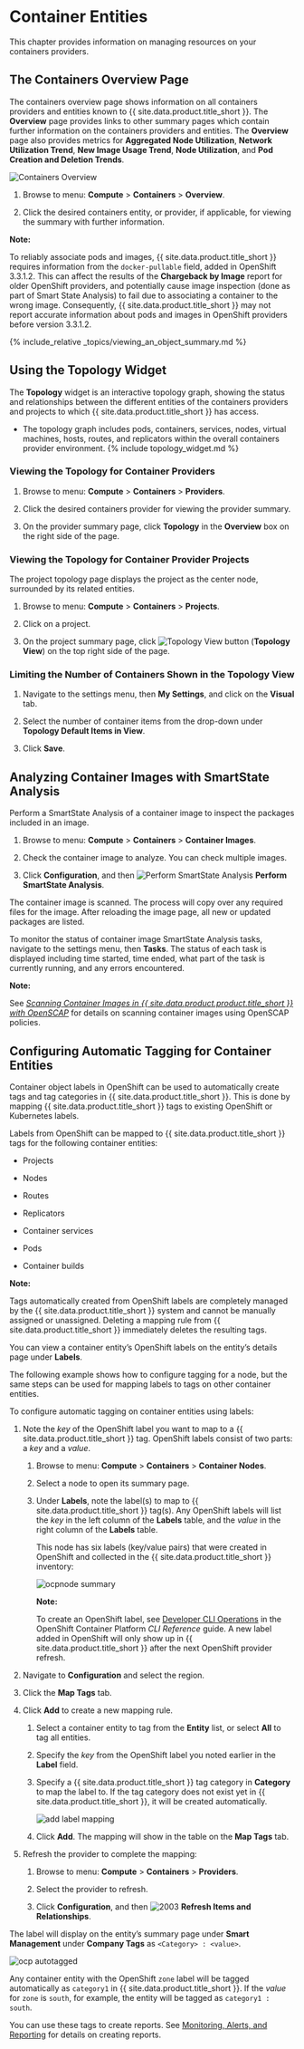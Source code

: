 # Container Entities

This chapter provides information on managing resources on your
containers providers.

## The Containers Overview Page

The containers overview page shows information on all containers
providers and entities known to {{ site.data.product.title_short }}. The **Overview**
page provides links to other summary pages which contain further
information on the containers providers and entities. The **Overview**
page also provides metrics for **Aggregated Node Utilization**,
**Network Utilization Trend**, **New Image Usage Trend**, **Node Utilization**, and **Pod Creation and Deletion Trends**.

![Containers Overview](../images/containers-overview.png)

1.  Browse to menu: **Compute** > **Containers** > **Overview**.

2.  Click the desired containers entity, or provider, if applicable, for viewing the summary with further information.

**Note:**

To reliably associate pods and images, {{ site.data.product.title_short }} requires
information from the `docker-pullable` field, added in OpenShift
3.3.1.2. This can affect the results of the **Chargeback by Image**
report for older OpenShift providers, and potentially cause image
inspection (done as part of Smart State Analysis) to fail due to
associating a container to the wrong image. Consequently,
{{ site.data.product.title_short }} may not report accurate information about pods
and images in OpenShift providers before version 3.3.1.2.

{% include_relative _topics/viewing_an_object_summary.md %}

## Using the Topology Widget

The **Topology** widget is an interactive topology graph, showing the
status and relationships between the different entities of the
containers providers and projects to which {{ site.data.product.title_short }} has access.

  - The topology graph includes pods, containers, services, nodes,
    virtual machines, hosts, routes, and replicators within the overall
    containers provider environment. {% include topology_widget.md %}

### Viewing the Topology for Container Providers

1.  Browse to menu: **Compute** > **Containers** > **Providers**.

2.  Click the desired containers provider for viewing the provider summary.

3.  On the provider summary page, click **Topology** in the **Overview**
    box on the right side of the page.

### Viewing the Topology for Container Provider Projects

The project topology page displays the project as the center node,
surrounded by its related entities.

1.  Browse to menu: **Compute** > **Containers** > **Projects**.

2.  Click on a project.

3.  On the project summary page, click ![Topology View
    button](../images/topologyviewbutton.png) (**Topology View**) on the
    top right side of the page.

### Limiting the Number of Containers Shown in the Topology View

1.  Navigate to the settings menu, then **My Settings**, and click on
    the **Visual** tab.

2.  Select the number of container items from the drop-down under
    **Topology Default Items in View**.

3.  Click **Save**.

## Analyzing Container Images with SmartState Analysis

Perform a SmartState Analysis of a container image to inspect the
packages included in an image.

1.  Browse to menu: **Compute** > **Containers** > **Container Images**.

2.  Check the container image to analyze. You can check multiple images.

3.  Click **Configuration**, and then ![Perform SmartState Analysis](../images/1942.png) **Perform SmartState Analysis**.

The container image is scanned. The process will copy over any required files for the image. After reloading the image page, all new or updated packages are listed.

To monitor the status of container image SmartState Analysis tasks, navigate to the settings menu, then **Tasks**. The status of each task is displayed including time started, time ended, what part of the task is currently running, and any errors encountered.

**Note:**

See [*Scanning Container Images in {{ site.data.product.product.title_short }} with OpenSCAP*](https://access.redhat.com/documentation/en-us/red_hat_cloudforms/4.7/html-single/scanning_container_images_in_cloudforms_with_openscap/)
for details on scanning container images using OpenSCAP policies.

## Configuring Automatic Tagging for Container Entities

Container object labels in OpenShift can be used to automatically create
tags and tag categories in {{ site.data.product.title_short }}. This is done by mapping
{{ site.data.product.title_short }} tags to existing OpenShift or Kubernetes labels.

Labels from OpenShift can be mapped to {{ site.data.product.title_short }} tags for the
following container entities:

  - Projects

  - Nodes

  - Routes

  - Replicators

  - Container services

  - Pods

  - Container builds

**Note:**

Tags automatically created from OpenShift labels are completely managed by the {{ site.data.product.title_short }} system and cannot be manually assigned or unassigned. Deleting a mapping rule from {{ site.data.product.title_short }} immediately deletes the resulting tags.

You can view a container entity’s OpenShift labels on the entity’s details page under **Labels**.

The following example shows how to configure tagging for a node, but the same steps can be used for mapping labels to tags on other container entities.

To configure automatic tagging on container entities using labels:

1.  Note the *key* of the OpenShift label you want to map to a {{ site.data.product.title_short }} tag. OpenShift labels consist of two parts: a *key* and a *value*.

    1.  Browse to menu: **Compute** > **Containers** > **Container Nodes**.

    2.  Select a node to open its summary page.

    3.  Under **Labels**, note the label(s) to map to {{ site.data.product.title_short }}
        tag(s). Any OpenShift labels will list the *key* in the left
        column of the **Labels** table, and the *value* in the right
        column of the **Labels** table.

        This node has six labels (key/value pairs) that were created in
        OpenShift and collected in the {{ site.data.product.title_short }} inventory:

        ![ocpnode summary](../images/ocpnode-summary.png)

        **Note:**

        To create an OpenShift label, see [Developer CLI Operations](https://docs.openshift.com/container-platform/4.7/cli_reference/openshift_cli/developer-cli-commands.html)
        in the OpenShift Container Platform *CLI Reference* guide. A new
        label added in OpenShift will only show up in {{ site.data.product.title_short }}
        after the next OpenShift provider refresh.

2.  Navigate to **Configuration** and select the region.

3.  Click the **Map Tags** tab.

4.  Click **Add** to create a new mapping rule.

    1.  Select a container entity to tag from the **Entity** list, or select **All** to tag all entities.

    2.  Specify the *key* from the OpenShift label you noted earlier in the **Label** field.

    3.  Specify a {{ site.data.product.title_short }} tag category in **Category** to map
        the label to. If the tag category does not exist yet in
        {{ site.data.product.title_short }}, it will be created automatically.

        ![add label mapping](../images/add_label_mapping.png)

    4.  Click **Add**. The mapping will show in the table on the **Map Tags** tab.

5.  Refresh the provider to complete the mapping:

    1.  Browse to menu: **Compute** > **Containers** > **Providers**.

    2.  Select the provider to refresh.

    3.  Click **Configuration**, and then
        ![2003](../images/2003.png) **Refresh Items and Relationships**.

The label will display on the entity’s summary page under **Smart Management** under **Company Tags** as `<Category> : <value>`.

![ocp autotagged](../images/ocp-autotagged.png)

Any container entity with the OpenShift `zone` label will be tagged automatically as `category1` in {{ site.data.product.title_short }}. If the *value* for `zone` is `south`, for example, the entity will be tagged as `category1
: south`.

You can use these tags to create reports. See [Monitoring, Alerts, and Reporting](../monitoring_alerts_and_reporting/index.html)
for details on creating reports.
